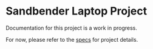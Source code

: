# Sandbender Laptop Project
Documentation for this project is a work in progress.

For now, please refer to the [specs](specs.yaml) for project details.
